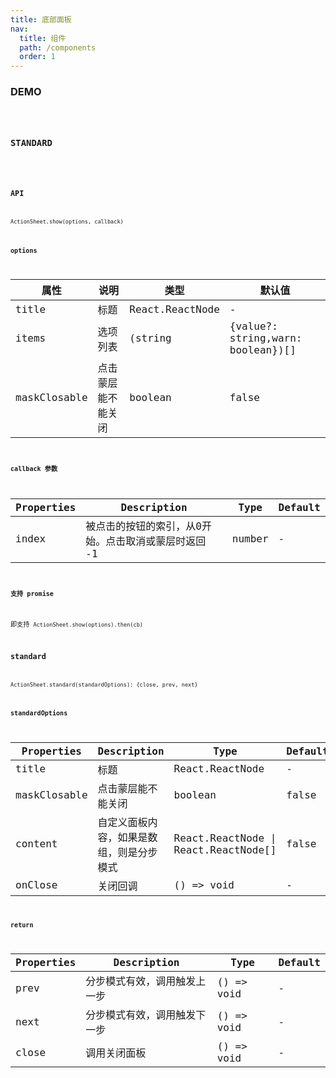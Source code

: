 ```yaml
---
title: 底部面板
nav:
  title: 组件
  path: /components
  order: 1
---
```


### DEMO

<code src="./demo/basic.tsx" />

### STANDARD

<code src="./demo/standard.tsx" />

### API
`ActionSheet.show(options, callback)`

#### options
| 属性 | 说明 | 类型 | 默认值 |
| --- | --- | --- | --- |
| title | 标题 | React.ReactNode | - |
| items | 选项列表 | (string|{value?: string,warn: boolean})[] | - |
| maskClosable | 点击蒙层能不能关闭 | boolean | false  |

#### callback 参数
| Properties | Description | Type | Default |
| --- | --- | --- | --- |
| index | 被点击的按钮的索引，从0开始。点击取消或蒙层时返回 -1 | number | - |

#### 支持 promise
即支持 `ActionSheet.show(options).then(cb)`


### standard
`ActionSheet.standard(standardOptions): {close, prev, next}`

#### standardOptions
| Properties | Description | Type | Default |
| --- | --- | --- | --- |
| title | 标题 | React.ReactNode | - |
| maskClosable | 点击蒙层能不能关闭 | boolean | false  |
| content | 自定义面板内容，如果是数组，则是分步模式 | React.ReactNode \| React.ReactNode[] | false  |
| onClose | 关闭回调 | () => void | - |

#### return
| Properties | Description | Type | Default |
| --- | --- | --- | --- |
| prev | 分步模式有效，调用触发上一步 | () => void | - |
| next | 分步模式有效，调用触发下一步 | () => void | - |
| close | 调用关闭面板 | () => void | - |
